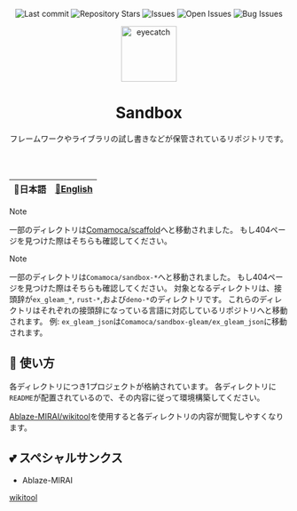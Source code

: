 <div align="center">

![Last commit](https://img.shields.io/github/last-commit/Comamoca/sandbox?style=flat-square)
![Repository Stars](https://img.shields.io/github/stars/Comamoca/sandbox?style=flat-square)
![Issues](https://img.shields.io/github/issues/Comamoca/sandbox?style=flat-square)
![Open Issues](https://img.shields.io/github/issues-raw/Comamoca/sandbox?style=flat-square)
![Bug Issues](https://img.shields.io/github/issues/Comamoca/sandbox/bug?style=flat-square)

<img src="https://emoji2svg.deno.dev/api/🐚" alt="eyecatch" height="100">

# Sandbox

フレームワークやライブラリの試し書きなどが保管されているリポジトリです。


<br>
<br>

</div>

<div align="center">

</div>

<table>
  <thead>
    <tr>
      <th style="text-align:center">🍡日本語</th>
      <th style="text-align:center"><a href="README.md">🍔English</a></th>
    </tr>
  </thead>
</table>

<div align="center">

</div>

> [!NOTE]
> 一部のディレクトリは[Comamoca/scaffold](https://github.com/Comamoca/scaffold)へと移動されました。
> もし404ページを見つけた際はそちらも確認してください。

> [!NOTE]
> 一部のディレクトリは`Comamoca/sandbox-*`へと移動されました。
> もし404ページを見つけた際はそちらも確認してください。
> 対象となるディレクトリは、接頭辞が`ex_gleam_*`, `rust-*`,および`deno-*`のディレクトリです。
> これらのディレクトリはそれぞれの接頭辞になっている言語に対応しているリポジトリへと移動されます。
 > 例: `ex_gleam_json`は`Comamoca/sandbox-gleam/ex_gleam_json`に移動されます。

## 🚀 使い方

各ディレクトリにつき1プロジェクトが格納されています。
各ディレクトリに`README`が配置されているので、その内容に従って環境構築してください。

[Ablaze-MIRAI/wikitool](https://github.com/Ablaze-MIRAI/wikitool)を使用すると各ディレクトリの内容が閲覧しやすくなります。

## 💕 スペシャルサンクス

- Ablaze-MIRAI

[wikitool](https://github.com/Ablaze-MIRAI/wikitool)
